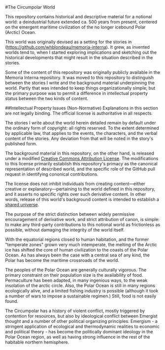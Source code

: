#The Circumpolar World

This repository contains historical and descriptive material for a notional world: a deindustrial future extended ca. 500 years from present, centered on the emergent maritime civilization of the no longer icebound Polar (Arctic) Ocean.

This world was originally devised as a setting for the stories in (https://github.com/whblondeau/memoria-interna). It grew, as invented worlds tend to, when I started exploring implications and sketching out the historical developments that might result in the situation described in the stories.

Some of the content of this repository was originally publicly available in the Memoria Interna repository. It was moved to this repository to distinguish between the stories I write and the background material underpinning the world. Partly that was intended to keep things organizationally simple; but the primary purpose was to permit a difference in intellectual property status between the two kinds of content.

##Intellectual Property Issues (Non-Normative)
Explanations in this section are not legally binding. The official license is authoritative in all respects.

The stories I write about the world herein detailed remain by default under the ordinary form of copyright: all rights reserved. To the extent determined by applicable law, that applies to the events, the characters, and the verbal content of the stories. Any deviation from that will be noted in the story's published form.

The background material in this repository, on the other hand, is released under a modified [Creative Commons Attribution License](http://en.wikipedia.org/wiki/Creative_Commons_license). The modifications to this license primarily establish this repository's primacy as the canonical representation of described world, and the specific role of the GitHub pull request in identifying cononical contributions.

The license does not inhibit individuals from creating content—either creative or explanatory—pertaining to the world defined in this repository, and it asserts no specific rights over such derivative content. In other words, release of this world's background content is intended to establish a [shared universe](http://en.wikipedia.org/wiki/Shared_universe).

The purpose of the strict distinction between widely permissive encouragement of derivative work, and strict attribution of canon, is simple: to make any third-party contributions to this notional world as frictionless as possible, without damaging the integrity of the world itself. 



With the equatorial regions closed to human habitation, and the former "temperate zones" grown very much intemperate, the melting of the Arctic ice has shifted the core of human civilization to the coasts of the Polar Ocean. As has always been the case with a central sea of any kind, the Polar has become the maritime crossroads of the world. 

The peoples of the Polar Ocean are generally culturally vigorous. The primary constraint on their population size is the availability of food. Permaculture has been adapted, in many ingenious ways, to the weak insolation of the arctic circle. Also, the Polar Ocean is still in many regions ecologically alive, and a limited fishing industry is possible (although it took a number of wars to impose a sustainable regimen.) Still, food is not easily found.

The Circumpolar has a history of violent conflict, mostly triggered by contention for resources, but also by ideological conflict between Emergist thought and a number of other political organizing principles. Emergism - a stringent application of ecological and thermodynamic realities to economic and political theory - has become the politically dominant ideology in the Polar Ocean region, as well as having strong influence in the rest of the habitable northern hemisphere. 


